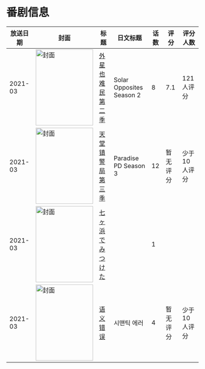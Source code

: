 # 番剧信息

|放送日期|封面|标题|日文标题|话数|评分|评分人数|
|---|---|---|---|---|---|---|
|2021-03|<img src="//lain.bgm.tv/pic/cover/c/3a/ff/330042_9kfvL.jpg" alt="封面" style="width:150px;height:200px;object-fit:cover;">|[外星也难民 第二季](https://bangumi.tv/subject/330042)|Solar Opposites Season 2|8|7.1|121人评分|
|2021-03|<img src="//lain.bgm.tv/pic/cover/c/67/7d/331648_eYScQ.jpg" alt="封面" style="width:150px;height:200px;object-fit:cover;">|[天堂镇警局 第三季](https://bangumi.tv/subject/331648)|Paradise PD Season 3|12|暂无评分|少于10人评分|
|2021-03|<img src="//lain.bgm.tv/pic/cover/c/7b/1e/366168_pW2H2.jpg" alt="封面" style="width:150px;height:200px;object-fit:cover;">|[七ヶ浜でみつけた](https://bangumi.tv/subject/366168)||1|||
|2021-03|<img src="//lain.bgm.tv/pic/cover/c/7c/bb/369754_Cyf90.jpg" alt="封面" style="width:150px;height:200px;object-fit:cover;">|[语义错误](https://bangumi.tv/subject/369754)|시맨틱 에러|4|暂无评分|少于10人评分|

